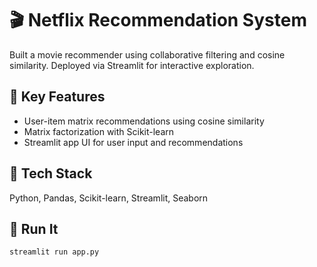 # 🎬 Netflix Recommendation System

Built a movie recommender using collaborative filtering and cosine similarity. Deployed via Streamlit for interactive exploration.

## 🧠 Key Features
- User-item matrix recommendations using cosine similarity
- Matrix factorization with Scikit-learn
- Streamlit app UI for user input and recommendations

## 🔧 Tech Stack
Python, Pandas, Scikit-learn, Streamlit, Seaborn

## 🚀 Run It
```bash
streamlit run app.py
```
